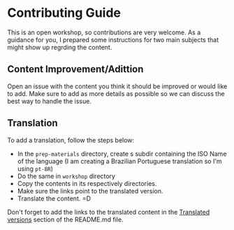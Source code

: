Contributing Guide
==================
This is an open workshop, so contributions are very welcome. As a guidance for you, I prepared some instructions for two main subjects that might show up regrding the content.

Content Improvement/Adittion
----------------------------
Open an issue with the content you think it should be improved or would like to add. Make sure to add as more details as possible so we can discuss the best way to handle the issue.

Translation
-----------
To add a translation, follow the steps below:
* In the `prep-materials` directory, create s subdir containing the ISO Name of the language (I am creating a Brazilian Portuguese translation so I'm using `pt-BR`)
* Do the same in `workshop` directory
* Copy the contents in its respectively directories.
* Make sure the links point to the translated version.
* Translate the content. =D

Don't forget to add the links to the translated content in the [Translated versions](https://github.com/rimolive/openshift-development-workshop#translated-versions) section of the README.md file.
